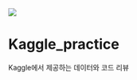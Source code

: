 <img src="https://upload.wikimedia.org/wikipedia/commons/7/7c/Kaggle_logo.png">

# Kaggle_practice
Kaggle에서 제공하는 데이터와 코드 리뷰

